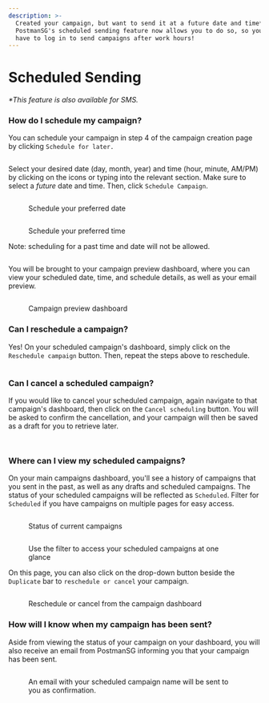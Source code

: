 ```yaml
---
description: >-
  Created your campaign, but want to send it at a future date and time*?
  PostmanSG's scheduled sending feature now allows you to do so, so you no longer
  have to log in to send campaigns after work hours!
---
```


# Scheduled Sending

_\*This feature is also available for SMS._

### How do I schedule my campaign?

You can schedule your campaign in step 4 of the campaign creation page by clicking `Schedule for later.`

<figure><img src="../../../.gitbook/assets/Screenshot 2022-12-27 at 11.27.03 AM (1).png" alt=""><figcaption></figcaption></figure>

Select your desired date (day, month, year) and time (hour, minute, AM/PM) by clicking on the icons or typing into the relevant section. Make sure to select a _future_ date and time. Then, click `Schedule Campaign`.

<figure><img src="../../../.gitbook/assets/Screenshot 2022-12-27 at 11.30.42 AM.png" alt=""><figcaption><p>Schedule your preferred date</p></figcaption></figure>

<figure><img src="../../../.gitbook/assets/Screenshot 2022-12-27 at 11.30.55 AM.png" alt=""><figcaption><p>Schedule your preferred time</p></figcaption></figure>

Note: scheduling for a past time and date will not be allowed.

<figure><img src="../../../.gitbook/assets/Screenshot 2022-12-27 at 11.40.08 AM.png" alt=""><figcaption></figcaption></figure>

You will be brought to your campaign preview dashboard, where you can view your scheduled date, time, and schedule details, as well as your email preview.

<figure><img src="../../../.gitbook/assets/Screenshot 2022-12-27 at 11.32.23 AM.png" alt=""><figcaption><p>Campaign preview dashboard</p></figcaption></figure>

### Can I reschedule a campaign?

Yes! On your scheduled campaign's dashboard, simply click on the `Reschedule campaign` button. Then, repeat the steps above to reschedule.

<figure><img src="../../../.gitbook/assets/Screenshot 2022-12-27 at 11.33.24 AM (1).png" alt=""><figcaption></figcaption></figure>

### Can I cancel a scheduled campaign?

If you would like to cancel your scheduled campaign, again navigate to that campaign's dashboard, then click on the `Cancel scheduling` button. You will be asked to confirm the cancellation, and your campaign will then be saved as a draft for you to retrieve later.

<figure><img src="../../../.gitbook/assets/Screenshot 2022-12-27 at 11.34.51 AM.png" alt=""><figcaption></figcaption></figure>

<figure><img src="../../../.gitbook/assets/Screenshot 2022-12-27 at 11.35.28 AM.png" alt=""><figcaption></figcaption></figure>

### Where can I view my scheduled campaigns?

On your main campaigns dashboard, you'll see a history of campaigns that you sent in the past, as well as any drafts and scheduled campaigns. The status of your scheduled campaigns will be reflected as `Scheduled`. Filter for `Scheduled` if you have campaigns on multiple pages for easy access.

<figure><img src="../../../.gitbook/assets/Screenshot 2022-12-27 at 11.36.46 AM.png" alt=""><figcaption><p>Status of current campaigns</p></figcaption></figure>

<figure><img src="../../../.gitbook/assets/Screenshot 2022-12-27 at 11.37.48 AM.png" alt=""><figcaption><p>Use the filter to access your scheduled campaigns at one glance</p></figcaption></figure>

On this page, you can also click on the drop-down button beside the `Duplicate` bar to `reschedule or cancel` your campaign.

<figure><img src="../../../.gitbook/assets/Screenshot 2022-12-27 at 11.38.35 AM.png" alt=""><figcaption><p>Reschedule or cancel from the campaign dashboard</p></figcaption></figure>

### How will I know when my campaign has been sent?

Aside from viewing the status of your campaign on your dashboard, you will also receive an email from PostmanSG informing you that your campaign has been sent.

<figure><img src="../../../.gitbook/assets/Screenshot 2022-12-27 at 11.42.42 AM.png" alt=""><figcaption><p>An email with your scheduled campaign name will be sent to you as confirmation.</p></figcaption></figure>
